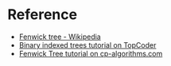 # Reference
- [Fenwick tree - Wikipedia](https://en.wikipedia.org/wiki/Fenwick_tree)
- [Binary indexed trees tutorial on TopCoder](https://www.topcoder.com/thrive/articles/Binary%20Indexed%20Trees)
- [Fenwick Tree tutorial on cp-algorithms.com](https://cp-algorithms.com/data_structures/fenwick.html)